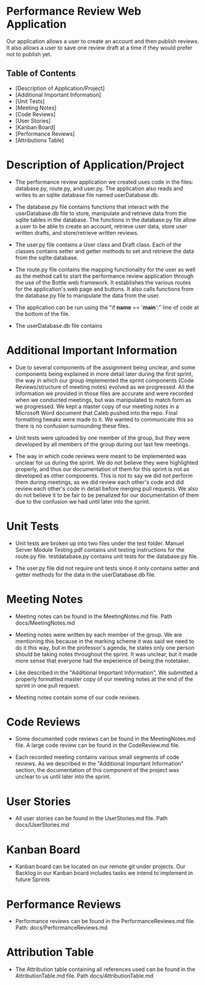 # Performance Review Web Application
Our application allows a user to create an account and then publish reviews. It also allows a user to save one 
review draft at a time if they would prefer not to publish yet.

## Table of Contents
- [Description of Application/Project]
- [Additional Important Information]
- [Unit Tests]
- [Meeting Notes]
- [Code Reviews]
- [User Stories]
- [Kanban Board]
- [Performance Reviews]
- [Attributions Table]


# Description of Application/Project
- The performance review application we created uses code in the files: database.py, route.py, and user.py. The
application also reads and writes to an sqlite database file named userDatabase.db.


- The database.py file contains functions that interact with the userDatabase.db file to store, manipulate and 
retrieve data from the sqlite tables in the database. The functions in the database.py file allow a user to be able
to create an account, retrieve user data, store user written drafts, and store/retrieve written reviews.


- The user.py file contains a User class and Draft class. Each of the classes contains setter and getter methods 
to set and retrieve the data from the sqlite database.


- The route.py file contains the mapping functionality for the user as well as the method call to start the 
performance review application through the use of the Bottle web framework. It establishes the various routes for 
the application's web page and buttons. It also calls functions from the database.py file to manipulate the data 
from the user. 


- The application can be run using the "if __name__ == '__main__':" line of code at the bottom of the file.


- The userDatabase.db file contains

# Additional Important Information
- Due to several components of the assignment being unclear, and some components being explained in more detail later 
during the first sprint, the way in which our group implemented the sprint components (Code Reviews/structure of
meeting notes) evolved as we progressed. All the information we provided in those files are accurate and were 
recorded when we conducted meetings, but was manipulated to match form as we progressed. We kept a master copy of our 
meeting notes in a Microsoft Word document that Caleb pushed into the repo. Final formatting tweaks were made to it.
We wanted to communicate this so there is no confusion surrounding these files.


- Unit tests were uploaded by one member of the group, but they were developed by all members of the group during our 
last few meetings.


- The way in which code reviews were meant to be implemented was unclear for us during the sprint. We do not believe
they were highlighted properly, and thus our documentation of them for this sprint is not as developed as other
components. This is not to say we did not perform them during meetings, as we did review each other's code and did 
review each other's code in detail before merging pull requests. We also do not believe it to be fair to be 
penalized for our documentation of them due to the confusion we had until later into the sprint.

# Unit Tests
- Unit tests are broken up into two files under the test folder. 
Manuel Server Module Testing.pdf contains unit testing instructions for the route.py file.
testdatabase.py contains unit tests for the database.py file.


- The user.py file did not require unit tests since it only contains setter and getter methods for the data in the
userDatabase.db file.

# Meeting Notes
- Meeting notes can be found in the MeetingNotes.md file.
Path docs/MeetingNotes.md


- Meeting notes were written by each member of the group. We are mentioning
this because in the marking scheme it was said we need to do it this way, but in the
professor's agenda, he states only one person should be taking notes throughout the 
sprint. It was unclear, but it made more sense that everyone had the experience of 
being the notetaker.


- Like described in the "Additional Important Information", We submitted a properly formatted master copy of our 
meeting notes at the end of the sprint in one pull request.


- Meeting notes contain some of our code reviews.

# Code Reviews
- Some documented code reviews can be found in the MeetingNotes.md file. A large code review can be found in the
CodeReview.md file.


- Each recorded meeting contains various small segments of code reviews. As we described in the "Additional Important
Information" section, the documentation of this component of the project was unclear to us until later into the sprint.

# User Stories
- All user stories can be found in the UserStories.md file.
Path docs/UserStories.md

# Kanban Board
- Kanban board can be located on our remote git under projects. Our Backlog in our Kanban board includes tasks we 
intend to implement in future Sprints

# Performance Reviews
- Performance reviews can be found in the PerformanceReviews.md file.
Path: docs/PerformanceReviews.md

# Attribution Table
- The Attribution table containing all references used can be found in the AttributionTable.md file.
Path docs/AttributionTable.md